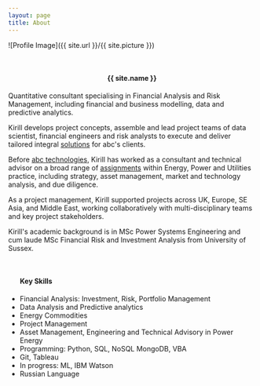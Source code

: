 ```yaml
---
layout: page
title: About
---
```


![Profile Image]({{ site.url }}/{{ site.picture }})

<br>
<center><h4>{{ site.name }}</h4> </center>

<p> Quantitative consultant specialising in Financial Analysis and
Risk Management, including financial and business modelling, data and
predictive analytics. </p>

<p> Kirill develops project concepts, assemble and lead project teams 
of data scientist, financial engineers and risk analysts 
to execute and deliver tailored integral
<a class="link" href="{{ site.url }}/projects">solutions</a> for abc's clients.

<p>Before <a class="link" href=>abc technologies</a>,
Kirill has worked as a consultant and technical advisor on a broad range of
<a class="link" href="{{ site.url }}/projects">assignments</a>
within Energy, Power and Utilities practice, including
strategy, asset management, market and technology analysis, and due diligence. </p>

<p>As a project management, Kirill supported projects across
UK, Europe, SE Asia, and Middle East,
working collaboratively with multi-disciplinary teams and key
project stakeholders. </p>

<p>Kirill's academic background is in MSc Power Systems Engineering and
cum laude MSc Financial Risk and Investment Analysis from University of Sussex.</p>

<br>
<ul class="skill-list">
<h4>Key Skills</h4>
    <li> Financial Analysis: Investment, Risk, Portfolio Management
    <li> Data Analysis and Predictive analytics
    <li> Energy Commodities
    <li> Project Management
    <li> Asset Management, Engineering and Technical Advisory in Power Energy
    <li> Programming: Python, SQL, NoSQL MongoDB, VBA
    <li> Git, Tableau </li>
    <li> In progress: ML, IBM Watson
    <li> Russian Language</li>
